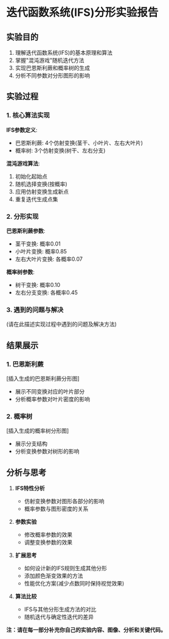 # 迭代函数系统(IFS)分形实验报告

## 实验目的

1. 理解迭代函数系统(IFS)的基本原理和算法
2. 掌握"混沌游戏"随机迭代方法
3. 实现巴恩斯利蕨和概率树的生成
4. 分析不同参数对分形图形的影响

## 实验过程

### 1. 核心算法实现

**IFS参数定义**:
- 巴恩斯利蕨: 4个仿射变换(茎干、小叶片、左右大叶片)
- 概率树: 3个仿射变换(树干、左右分支)

**混沌游戏算法**:
1. 初始化起始点
2. 随机选择变换(按概率)
3. 应用仿射变换生成新点
4. 重复迭代生成点集

### 2. 分形实现

**巴恩斯利蕨参数**:
- 茎干变换: 概率0.01
- 小叶片变换: 概率0.85
- 左右大叶片变换: 各概率0.07

**概率树参数**:
- 树干变换: 概率0.10
- 左右分支变换: 各概率0.45

### 3. 遇到的问题与解决

(请在此描述实现过程中遇到的问题及解决方法)

## 结果展示

### 1. 巴恩斯利蕨
[插入生成的巴恩斯利蕨分形图]
- 展示不同变换对应的叶片部分
- 分析概率参数对叶片密度的影响

### 2. 概率树 
[插入生成的概率树分形图]
- 展示分支结构
- 分析变换参数对树形的影响

## 分析与思考

1. **IFS特性分析**
   - 仿射变换参数对图形各部分的影响
   - 概率参数与图形密度的关系

2. **参数实验**
   - 修改概率参数的效果
   - 调整变换参数的效果

3. **扩展思考**
   - 如何设计新的IFS规则生成其他分形
   - 添加颜色渐变效果的方法
   - 性能优化方案(减少点数同时保持视觉效果)

4. **算法比较**
   - IFS与其他分形生成方法的对比
   - 随机迭代与确定性迭代的差异

**注：请在每一部分补充你自己的实验内容、图像、分析和关键代码。**